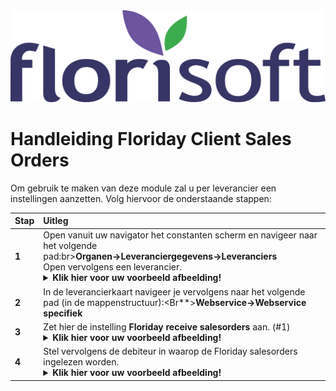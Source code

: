 <img src="../../fslogo.png">

# Handleiding Floriday Client Sales Orders

Om gebruik te maken van deze module zal u per leverancier een instellingen aanzetten.
Volg hiervoor de onderstaande stappen:

|Stap|Uitleg|
|:--|:--|
|**1**|Open vanuit uw navigator het constanten scherm en navigeer naar het volgende pad:br>**Organen→Leveranciergegevens→Leveranciers**<br>Open vervolgens een leverancier.<details><summary><b>Klik hier voor uw voorbeeld afbeelding!</b></summary><img src="Media/NL/1.png"></details>|
|**2**|In de leverancierkaart navigeer je vervolgens naar het volgende pad (in de mappenstructuur):<Br**>**Webservice→Webservice specifiek**|
|**3**|Zet hier de instelling **Floriday receive salesorders** aan. (#1)<details><summary><b>Klik hier voor uw voorbeeld afbeelding!</b></summary><img src="Media/NL/2.png"></details>|
|**4**|Stel vervolgens de debiteur in waarop de Floriday salesorders ingelezen worden.<details><summary><b>Klik hier voor uw voorbeeld afbeelding!</b></summary><img src="Media/NL/2.png"></details>|